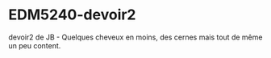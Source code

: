 # EDM5240-devoir2
devoir2 de JB - Quelques cheveux en moins, des cernes mais tout de même un peu content.
